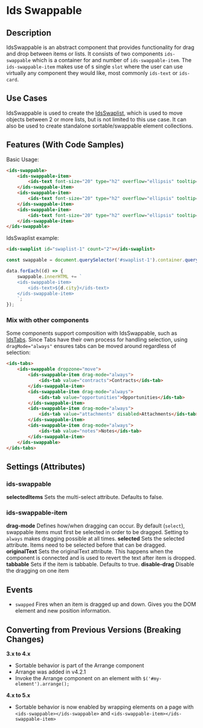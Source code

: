 # Ids Swappable

## Description
IdsSwappable is an abstract component that provides functionality for drag and drop between items or lists. It consists of two components `ids-swappable` which is a container for and number of `ids-swappable-item`. The `ids-swappable-item` makes use of s single `slot` where the user can use virtually any component they would like, most commonly `ids-text` or `ids-card`.

## Use Cases

IdsSwappable is used to create the [IdsSwaplist](../ids-swaplist/README.md), which is used to move objects between 2 or more lists, but is not limited to this use case. It can also be used to create standalone sortable/swappable element collections.

## Features (With Code Samples)

Basic Usage:

```html
<ids-swappable>
    <ids-swappable-item>
        <ids-text font-size="20" type="h2" overflow="ellipsis" tooltip="true">Item One</ids-text>
    </ids-swappable-item>
    <ids-swappable-item>
        <ids-text font-size="20" type="h2" overflow="ellipsis" tooltip="true">Item Two</ids-text>=
    </ids-swappable-item>
    <ids-swappable-item>
        <ids-text font-size="20" type="h2" overflow="ellipsis" tooltip="true">Item Three</ids-text>
    </ids-swappable-item>
</ids-swappable>
```

IdsSwaplist example:

```html
<ids-swaplist id="swaplist-1" count="2"></ids-swaplist>
```

```js
const swappable = document.querySelector('#swaplist-1').container.querySelectorAll('ids-swappable');

data.forEach((d) => {
    swappable.innerHTML += `
    <ids-swappable-item>
        <ids-text>${d.city}</ids-text>
    </ids-swappable-item>
    `;
});
```

### Mix with other components

Some components support composition with IdsSwappable, such as [IdsTabs](../ids-tabs/README.md).  Since Tabs have their own process for handling selection, using `dragMode="always"` ensures tabs can be moved around regardless of selection:

```html
<ids-tabs>
    <ids-swappable dropzone="move">
        <ids-swappable-item drag-mode="always">
            <ids-tab value="contracts">Contracts</ids-tab>
        </ids-swappable-item>
        <ids-swappable-item drag-mode="always">
            <ids-tab value="opportunities">Opportunities</ids-tab>
        </ids-swappable-item>
        <ids-swappable-item drag-mode="always">
            <ids-tab value="attachments" disabled>Attachments</ids-tab>
        </ids-swappable-item>
        <ids-swappable-item drag-mode="always">
            <ids-tab value="notes">Notes</ids-tab>
        </ids-swappable-item>
    </ids-swappable>
</ids-tabs>
```

## Settings (Attributes)

### ids-swappable

**selectedItems** Sets the multi-select attribute. Defaults to false.

### ids-swappable-item

**drag-mode** Defines how/when dragging can occur.  By default (`select`), swappable items must first be selected in order to be dragged.  Setting to `always` makes dragging possible at all times.
**selected** Sets the selected attribute. Items need to be selected before that can be dragged.
**originalText** Sets the originalText attribute. This happens when the component is connected and is used to revert the text after item is dropped.
**tabbable** Sets if the item is tabbable. Defaults to true.
**disable-drag** Disable the dragging on one item

## Events

- `swapped` Fires when an item is dragged up and down. Gives you the DOM element and new position information.

## Converting from Previous Versions (Breaking Changes)

**3.x to 4.x**

- Sortable behavior is part of the Arrange component
- Arrange was added in v4.2.1
- Invoke the Arrange component on an element with `$('#my-element').arrange();`

**4.x to 5.x**

- Sortable behavior is now enabled by wrapping elements on a page with `<ids-swappable></ids-swappable>` and `<ids-swappable-item></ids-swappable-item>`
